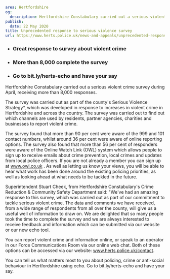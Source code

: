 ```yaml
area: Hertfordshire
og:
  description: Hertfordshire Constabulary carried out a serious violent crime survey during April, receiving more than 8,000 responses.
publish:
  date: 22 May 2020
title: Unprecedented response to serious violence survey
url: https://www.herts.police.uk/news-and-appeals/unprecedented-response-to-serious-violence-survey-146
```

* ### Great response to survey about violent crime

 * ### More than 8,000 complete the survey

 * ### Go to bit.ly/herts-echo and have your say

Hertfordshire Constabulary carried out a serious violent crime survey during April, receiving more than 8,000 responses.

The survey was carried out as part of the county's Serious Violence Strategy*, which was developed in response to increases in violent crime in Hertfordshire and across the country. The survey was carried out to find out which channels are used by residents, partner agencies, charities and businesses to report violent crime.

The survey found that more than 90 per cent were aware of the 999 and 101 contact numbers, whilst around 36 per cent were aware of online reporting options. The survey also found that more than 56 per cent of responders were aware of the Online Watch Link (OWL) system which allows people to sign up to receive emails about crime prevention, local crimes and updates from local police officers. If you are not already a member you can sign up at www.owl.co.uk . As well as letting us know your views, you will be able to hear what work has been done around the existing policing priorities, as well as looking ahead at what needs to be tackled in the future.

Superintendent Stuart Cheek, from Hertfordshire Constabulary's Crime Reduction & Community Safety Department said: "We've had an amazing response to this survey, which was carried out as part of our commitment to tackle serious violent crime. The data and comments we have received, from a wide range of respondents from all over the county, will give us a useful well of information to draw on. We are delighted that so many people took the time to complete the survey and we are always interested to receive feedback and information which can be submitted via our website or our new echo tool.

You can report violent crime and information online, or speak to an operator in our Force Communications Room via our online web chat. Both of these options can be accessed via our website: www.herts.police.uk/contact.

You can tell us what matters most to you about policing, crime or anti-social behaviour in Hertfordshire using echo. Go to bit.ly/herts-echo and have your say.

